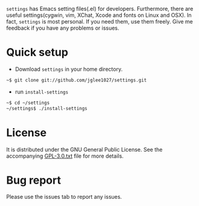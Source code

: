 `settings` has Emacs setting files(.el) for developers.
Furthermore, there are useful settings(cygwin, vim, XChat, Xcode and fonts on Linux and OSX).
In fact, `settings` is most personal.
If you need them, use them freely.
Give me feedback if you have any problems or issues.

Quick setup
===========
* Download `settings` in your home directory.

```sh
~$ git clone git://github.com/jglee1027/settings.git
```

* run `install-settings`

```sh
~$ cd ~/settings
~/settings$ ./install-settings
```
	 
License
=======

It is distributed under the GNU General Public License.
See the accompanying [GPL-3.0.txt](GPL-3.0.txt) file for more details.

Bug report
==========

Please use the issues tab to report any issues.
